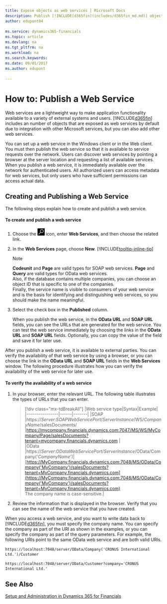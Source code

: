```yaml
---
title: Expose objects as web services | Microsoft Docs
description: Publish [!INCLUDE[d365fin](includes/d365fin_md.md)] objects as web services, they are immediately available on the network.
author: edupont04

ms.service: dynamics365-financials
ms.topic: article
ms.devlang: na
ms.tgt_pltfrm: na
ms.workload: na
ms.search.keywords:
ms.date: 09/01/2017
ms.author: edupont

---
```

# How to: Publish a Web Service
Web services are a lightweight way to make application functionality available to a variety of external systems and users. [!INCLUDE[d365fin](includes/d365fin_md.md)] includes an number of objects that are exposed as web services by default due to integration with other Microsoft services, but you can also add other web services.  

You can set up a web service in the Windows client or in the Web client. You must then publish the web service so that it is available to service requests over the network. Users can discover web services by pointing a browser at the server location and requesting a list of available services. When you publish a web service, it is immediately available over the network for authenticated users. All authorized users can access metadata for web services, but only users who have sufficient permissions can access actual data.

## Creating and Publishing a Web Service  
 The following steps explain how to create and publish a web service.  

#### To create and publish a web service  

1.  Choose the ![Search for Page or Report](media/ui-search/search_small.png "Search for Page or Report icon") icon, enter **Web Services**, and then choose the related link.  

2.  In the **Web Services** page, choose **New**. [!INCLUDE[tooltip-inline-tip](includes/tooltip-inline-tip_md.md)]  

    > [!NOTE]  
    >  **Codeunit** and **Page** are valid types for SOAP web services. **Page** and **Query** are valid types for OData web services.  
    Also, if the database contains multiple companies, you can choose an object ID that is specific to one of the companies.  
    Finally, the service name is visible to consumers of your web service and is the basis for identifying and distinguishing web services, so you should make the name meaningful.

3.  Select the check box in the **Published** column.  

     When you publish the web service, in the **OData URL** and **SOAP URL** fields, you can see the URLs that are generated for the web service. You can test the web service immediately by choosing the links in the **OData URL** and **SOAP URL** fields. Optionally, you can copy the value of the field and save it for later use.  

After you publish a web service, it is available to external parties. You can verify the availability of that web service by using a browser, or you can choose the link in the **OData URL** and **SOAP URL** fields in the **Web Services** window. The following procedure illustrates how you can verify the availability of the web service for later use.  

#### To verify the availability of a web service  

1.  In your browser, enter the relevant URL. The following table illustrates the types of URLs that you can enter.  

    >    [!div class="mx-tdBreakAll"]
    >    |Web service type|Syntax|Example|  
    >    |----------------|------|-------|
    >    |SOAP |https://*Server*:*SOAPWebServicePort*/*ServerInstance*/WS/*CompanyName*/salesDocuments/ |https://mycompany.financials.dynamics.com:7047/MS/WS/MyCompany/Page/salesDocuments?tenant=mycompany.financials.dynamics.com |  
    >    |OData |https://*Server*:*ODataWebServicePort*/*ServerInstance*/OData/Company('*CompanyName*')|[https://MyCompany.financials.dynamics.com:7048/MS/OData/Company('MyCompany')/salesDocuments?tenant=MyCompany.financials.dynamics.com](https://MyCompany.financials.dynamics.com:7048/MS/OData/Company('MyCompany')/salesDocuments?tenant=MyCompany.financials.dynamics.com) <br />    The company name is case-sensitive.|

2.  Review the information that is displayed in the browser. Verify that you can see the name of the web service that you have created.  

 When you access a web service, and you want to write data back to [!INCLUDE[d365fin](includes/d365fin_md.md)], you must specify the company name. You can specify the company as part of the URI as shown in the examples, or you can specify the company as part of the query parameters. For example, the following URIs point to the same OData web service and are both valid URIs.  

```  
https://localhost:7048/server/OData/Company('CRONUS International Ltd.')/Customer  
```  

```  
https://localhost:7048/server/OData/Customer?company='CRONUS International Ltd.'  
```  

## See Also  
[Setup and Administration in Dynamics 365 for Financials](admin-setup-and-administration.md)  
